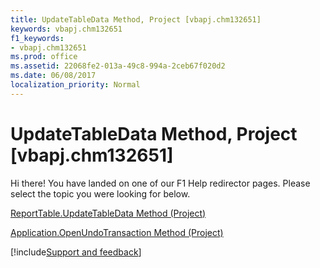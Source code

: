 ```yaml
---
title: UpdateTableData Method, Project [vbapj.chm132651]
keywords: vbapj.chm132651
f1_keywords:
- vbapj.chm132651
ms.prod: office
ms.assetid: 22068fe2-013a-49c8-994a-2ceb67f020d2
ms.date: 06/08/2017
localization_priority: Normal
---
```



# UpdateTableData Method, Project [vbapj.chm132651]

Hi there! You have landed on one of our F1 Help redirector pages. Please select the topic you were looking for below.

[ReportTable.UpdateTableData Method (Project)](https://msdn.microsoft.com/library/5a5b1ed3-779e-7be5-6bd5-2ba544e0d27f%28Office.15%29.aspx)

[Application.OpenUndoTransaction Method (Project)](https://msdn.microsoft.com/library/b94b2c87-786c-46d6-50d3-d20614493f8f%28Office.15%29.aspx)

[!include[Support and feedback](~/includes/feedback-boilerplate.md)]